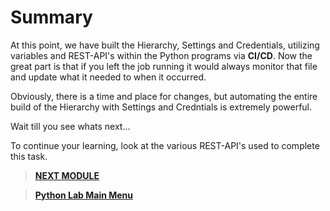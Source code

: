 # Summary

At this point, we have built the Hierarchy, Settings and Credentials, utilizing variables and REST-API's within the Python programs via **CI/CD**. Now the great part is that if you left the job running it would always monitor that file and update what it needed to when it occurred. 

Obviously, there is a time and place for changes, but automating the entire build of the Hierarchy with Settings and Credntials is extremely powerful. 

Wait till you see whats next...

To continue your learning, look at the various REST-API's used to complete this task. 

> [**NEXT MODULE**](../python-2-settings/01-intro.md)

> [**Python Lab Main Menu**](../README.md)
